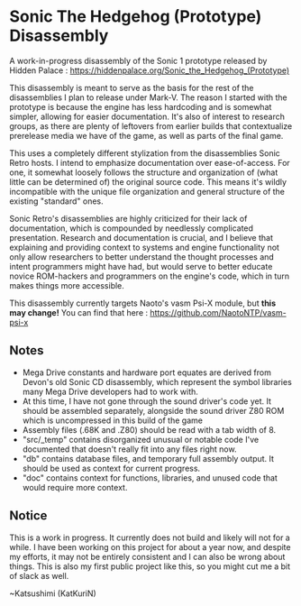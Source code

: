 # Sonic The Hedgehog (Prototype) Disassembly

A work-in-progress disassembly of the Sonic 1 prototype released by Hidden Palace : https://hiddenpalace.org/Sonic_the_Hedgehog_(Prototype)

This disassembly is meant to serve as the basis for the rest of the disassemblies I plan to release under Mark-V. The reason I started with the prototype is because the engine has less hardcoding and is somewhat simpler, allowing for easier documentation. It's also of interest to research groups, as there are plenty of leftovers from earlier builds that contextualize prerelease media we have of the game, as well as parts of the final game.

This uses a completely different stylization from the disassemblies Sonic Retro hosts. I intend to emphasize documentation over ease-of-access. For one, it somewhat loosely follows the structure and organization of (what little can be determined of) the original source code. This means it's wildly incompatible with the unique file organization and general structure of the existing "standard" ones.

Sonic Retro's disassemblies are highly criticized for their lack of documentation, which is compounded by needlessly complicated presentation. Research and documentation is crucial, and I believe that explaining and providing context to systems and engine functionality not only allow researchers to better understand the thought processes and intent programmers might have had, but would serve to better educate novice ROM-hackers and programmers on the engine's code, which in turn makes things more accessible. 

This disassembly currently targets Naoto's vasm Psi-X module, but **this may change!** You can find that here : https://github.com/NaotoNTP/vasm-psi-x

## Notes

- Mega Drive constants and hardware port equates are derived from Devon's old Sonic CD disassembly, which represent the symbol libraries many Mega Drive developers had to work with. 
- At this time, I have not gone through the sound driver's code yet. It should be assembled separately, alongside the sound driver Z80 ROM which is uncompressed in this build of the game
- Assembly files (.68K and .Z80) should be read with a tab width of 8.
- "src/_temp" contains disorganized unusual or notable code I've documented that doesn't really fit into any files right now.
- "db" contains database files, and temporary full assembly output. It should be used as context for current progress.
- "doc" contains context for functions, libraries, and unused code that would require more context.   

## Notice

This is a work in progress. It currently does not build and likely will not for a while. I have been working on this project for about a year now, and despite my efforts, it may not be entirely consistent and I can also be wrong about things. This is also my first public project like this, so you might cut me a bit of slack as well. 

~Katsushimi (KatKuriN)


  

